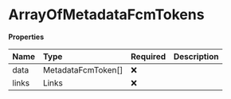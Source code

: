 # ArrayOfMetadataFcmTokens

**Properties**

| Name  | Type               | Required | Description |
| :---- | :----------------- | :------- | :---------- |
| data  | MetadataFcmToken[] | ❌       |             |
| links | Links              | ❌       |             |
